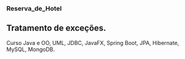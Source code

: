 ### Reserva_de_Hotel
## Tratamento de exceções.

Curso Java e OO, UML, JDBC, JavaFX, Spring Boot, JPA, Hibernate, MySQL, MongoDB.

